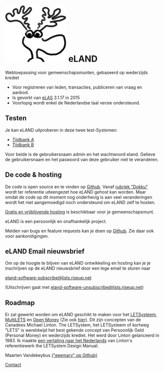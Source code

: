 # ![eLAND](img/eland-w200.png) eLAND

Webtoepassing voor gemeenschapsmunten, gebaseerd op wederzijds krediet

* Voor registreren van leden, transacties, publiceren van vraag en aanbod.
* Is gevorkt van [eLAS](http://www.elasproject.org) 3.1.17 in 2015
* Voorlopig wordt enkel de Nederlandse taal versie ondersteund.

## Testen

Je kan eLAND uitproberen in deze twee test-Systemen:

* [Tijdbank A](https://letsa.net/a)
* [Tijdbank B](https://letsa.net/b)

Voor beide is de gebruikersnaam admin en het wachtwoord eland.
Gelieve de gebruikersnaam en het paswoord van deze gebruiker niet te veranderen.

## De code & hosting

De code is open source en te vinden op [Github](https://github.com/eeemarv/eland).
Vanaf [rubriek "Dokku"](dokku.md) wordt ter referentie uiteengezet hoe eLAND gehost kan worden. Maar omdat de code op dit moment nog onderhevig is aan veel veranderingen wordt het niet aangemoedigd noch ondersteund om eLAND zelf te hosten.

[Gratis en vrijblijvende hosting](https://letsa.net) is beschikbaar voor je gemeenschapsmunt.

eLAND is een persoonlijk en onafhankelijk project.

Melden van bugs en feature requests kan je doen op [Github](https://github.com/eeemarv/eland/issues). Zie daar ook voor aankondigingen.

## eLAND Email nieuwsbrief

Om op de hoogte te blijven van eLAND ontwikkeling en hosting kan je je inschrijven op de eLAND nieuwsbrief door een lege email te sturen naar

eland-software-subscribe@lists.riseup.net

(Uitschrijven gaat met eland-software-unsubscribe@lists.riseup.net)

## Roadmap

Er zal gewerkt worden om eLAND geschikt te maken voor het [LETSysteem](https://manual.letsa.net/nl/1.3.html), [MultiLETS](https://manual.letsa.net/nl/2.2.html) en [Open Money](http://openmoney.editme.com/) (Zie ook [hier](https://openmoney.org/)). Dit zijn concepten van de Canadees Michael Linton.
The LETSystem, het LETSysteem of kortweg "LETS" is wereldwijd het best gekende concept van Persoonlijk Geld (Personal Money) en wederzijds krediet. Het werd door Linton gelanceerd in 1983. Ik maakte [een vertaling naar het Nederlands](https://manual.letsa.net/nl) van Linton's referentiewerk the LETSystem Design Manual.

Maarten Vandekeybus [("eeemarv" op Github)](https://github.com/eeemarv)

[Contact](https://letsa.net/contact)
